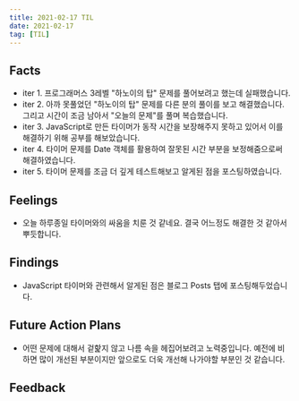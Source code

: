 ```yaml
---
title: 2021-02-17 TIL
date: 2021-02-17
tag: [TIL]
---
```


## Facts

- iter 1. 프로그래머스 3레벨 "하노이의 탑" 문제를 풀어보려고 했는데 실패했습니다.
- iter 2. 아까 못풀었던 "하노이의 탑" 문제를 다른 분의 풀이를 보고 해결했습니다. 그리고 시간이 조금 남아서 "오늘의 문제"를 풀며 복습했습니다.
- iter 3. JavaScript로 만든 타이머가 동작 시간을 보장해주지 못하고 있어서 이를 해결하기 위해 공부를 해보았습니다.
- iter 4. 타이머 문제를 Date 객체를 활용하여 잘못된 시간 부분을 보정해줌으로써 해결하였습니다.
- iter 5. 타이머 문제를 조금 더 깊게 테스트해보고 알게된 점을 포스팅하였습니다.

## Feelings

- 오늘 하루종일 타이머와의 싸움을 치룬 것 같네요. 결국 어느정도 해결한 것 같아서 뿌듯합니다.

## Findings

- JavaScript 타이머와 관련해서 알게된 점은 블로그 Posts 탭에 포스팅해두었습니다.

## Future Action Plans

- 어떤 문제에 대해서 겉핥지 않고 나름 속을 헤집어보려고 노력중입니다. 예전에 비하면 많이 개선된 부분이지만 앞으로도 더욱 개선해 나가야할 부분인 것 같습니다.

## Feedback
